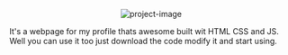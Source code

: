 <p align="center"><img src="https://socialify.git.ci/ezazaa/profile/image?description=1&amp;descriptionEditable=It%27s%20my%20profile&amp;font=Raleway&amp;language=1&amp;name=1&amp;owner=1&amp;pattern=Circuit%20Board&amp;theme=Dark" alt="project-image"></p>

<p id="description">It's a webpage for my profile thats awesome built wit HTML CSS and JS. Well you can use it too just download the code modify it and start using.</p>
